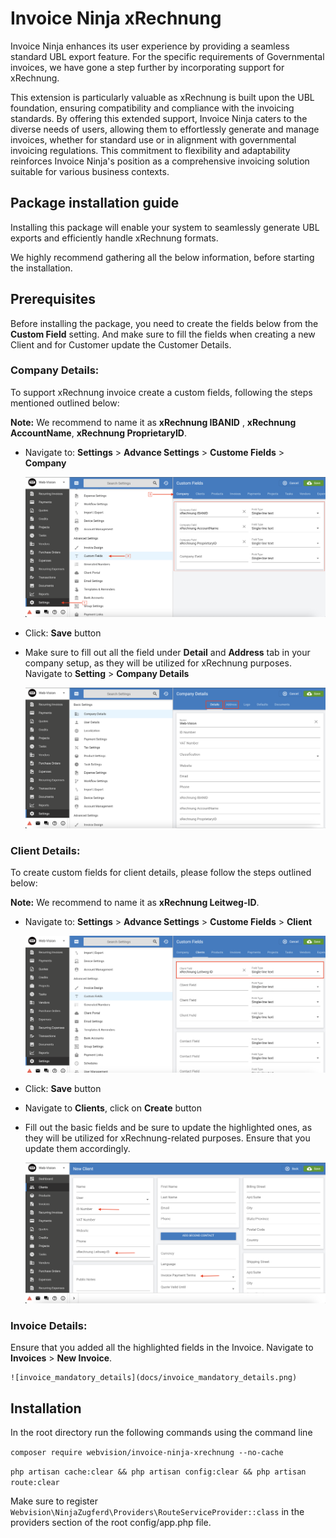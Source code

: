 # Invoice Ninja xRechnung

Invoice Ninja enhances its user experience by providing a seamless standard UBL export feature. For the specific requirements of Governmental invoices, we have gone a step further by incorporating support for xRechnung. 

This extension is particularly valuable as xRechnung is built upon the UBL foundation, ensuring compatibility and compliance with the invoicing standards. By offering this extended support, Invoice Ninja caters to the diverse needs of users, allowing them to effortlessly generate and manage invoices, whether for standard use or in alignment with governmental invoicing regulations. This commitment to flexibility and adaptability reinforces Invoice Ninja's position as a comprehensive invoicing solution suitable for various business contexts.

## Package installation guide

Installing this package will enable your system to seamlessly generate UBL exports and efficiently handle xRechnung formats.

We highly recommend gathering all the below information, before starting the installation.

## Prerequisites
Before installing the package, you need to create the fields below from the **Custom Field** setting. And make sure to fill the fields when creating a new Client and for Customer update the Customer Details.

### Company Details:
To support xRechnung invoice create a custom fields, following the steps mentioned outlined below:

**Note:**  We recommend to name it as **xRechnung IBANID** , **xRechnung AccountName**, **xRechnung ProprietaryID**.

- Navigate to: **Settings** > **Advance Settings** > **Custome Fields** > **Company**

    ![company_fields](docs/company_custom_fields.png)

- Click: **Save** button

- Make sure to fill out all the field under **Detail** and **Address** tab in your company setup, as they will be utilized for xRechnung purposes. Navigate to **Setting** > **Company Details** 

    ![company_details](docs/company_details.png)

### Client Details:
To create custom fields for client details, please follow the steps outlined below:

**Note:**  We recommend to name it as **xRechnung Leitweg-ID**.

- Navigate to: **Settings** > **Advance Settings** > **Custome Fields** > **Client**

    ![client_fields](docs/client_custom_field.png)

- Click: **Save** button

- Navigate to **Clients**, click on **Create** button

- Fill out the basic fields and be sure to update the highlighted ones, as they will be utilized for xRechnung-related purposes. Ensure that you update them accordingly.

    ![client_mandatory_fields](docs/client_mandatory_fields.png)

### Invoice Details:

Ensure that you added all the highlighted fields in the Invoice. Navigate to **Invoices** > **New Invoice**.

    ![invoice_mandatory_details](docs/invoice_mandatory_details.png)

## Installation
In the root directory run the following commands using the command line

`composer require webvision/invoice-ninja-xrechnung --no-cache`

`php artisan cache:clear && php artisan config:clear && php artisan route:clear`

Make sure to register `Webvision\NinjaZugferd\Providers\RouteServiceProvider::class` in the providers section of the root config/app.php file.
